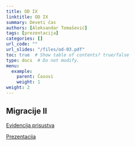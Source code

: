 ```yaml
---
title: OD IX
linktitle: OD IX
summary: Deveti čas
authors: [Aleksandar Tomašević]
tags: [prezentacija]
categories: []
url_code: ""
url_slides: "/files/od-03.pdf"
toc: true  # Show table of contents? true/false
type: docs  # Do not modify.
menu:
  example:
    parent: Časovi
    weight: 1
weight: 2
---
```


## Migracije II

[Evidencija prisustva](https://forms.gle/t2dR6nUfJ5oPhFVT6)

[Prezentacija](/files/od-07.pdf)
